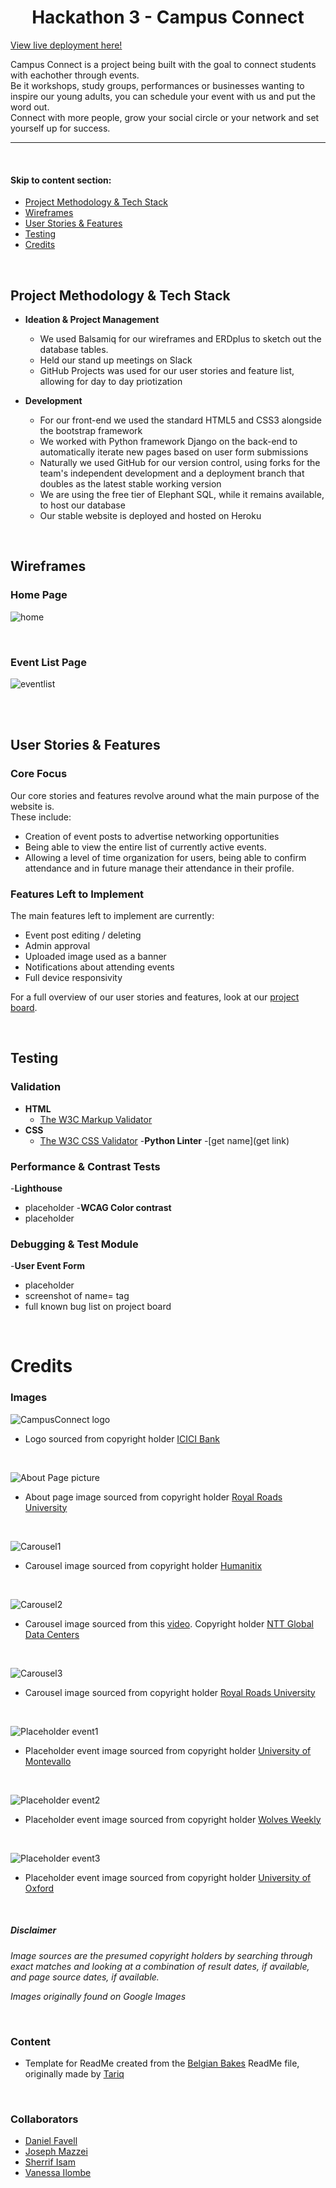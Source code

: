 <h1 align="center">Hackathon 3 - Campus Connect</h1>

[View live deployment here!](https://django-campus-connect-651e95e66b0e.herokuapp.com/)

Campus Connect is a project being built with the goal to connect students with eachother through events.   
Be it workshops, study groups, performances or businesses wanting to inspire our young adults, you can schedule your event with us and put the word out.    
Connect with more people, grow your social circle or your network and set yourself up for success.

<hr>

<br>


#### Skip to content section:

* [Project Methodology & Tech Stack](#project-methodology-&-tech-stack)
* [Wireframes](#wireframes)
* [User Stories & Features](#user-stories-&-features)
* [Testing](#testing)
* [Credits](#credits)

<br>  


## Project Methodology & Tech Stack

- __Ideation & Project Management__
  - We used Balsamiq for our wireframes and ERDplus to sketch out the database tables.
  - Held our stand up meetings on Slack
  - GitHub Projects was used for our user stories and feature list, allowing for day to day priotization

- __Development__
  - For our front-end we used the standard HTML5 and CSS3 alongside the bootstrap framework
  - We worked with Python framework Django on the back-end to automatically iterate new pages based on user form submissions
  - Naturally we used GitHub for our version control, using forks for the team's independent development and a deployment branch that doubles as the latest stable working version
  - We are using the free tier of Elephant SQL, while it remains available, to host our database
  - Our stable website is deployed and hosted on Heroku

<br>


## Wireframes

### Home Page
![home](/DocumentationAssets/HomeStickyHeader.png)

<br>

### Event List Page
![eventlist](/DocumentationAssets/EventList.png)

<br>

<br>

## User Stories & Features

### Core Focus
Our core stories and features revolve around what the main purpose of the website is.   
These include:
<ul>
<li>Creation of event posts to advertise networking opportunities</li>
<li>Being able to view the entire list of currently active events.</li>
<li>Allowing a level of time organization for users, being able to confirm attendance and in future manage their attendance in their profile.</li>
</ul>

### Features Left to Implement
The main features left to implement are currently:
- Event post editing / deleting
- Admin approval
- Uploaded image used as a banner
- Notifications about attending events
- Full device responsivity

For a full overview of our user stories and features, look at our [project board](https://github.com/users/jomazzei/projects/3/views/1).

<br>


## Testing 

### Validation
- __HTML__
  - [The W3C Markup Validator](https://validator.w3.org/#validate_by_input)
- __CSS__
  - [The W3C CSS Validator](https://jigsaw.w3.org/css-validator/)
-__Python Linter__
  -[get name](get link)

### Performance & Contrast Tests
-__Lighthouse__
  - placeholder
-__WCAG Color contrast__
  - placeholder

### Debugging & Test Module
-__User Event Form__
  - placeholder
  - screenshot of name= tag
  - full known bug list on project board

<br>


# Credits

### Images
![CampusConnect logo](/DocumentationAssets/campus_logo.png)
- Logo sourced from copyright holder [ICICI Bank](https://www.icicicareers.com/campusconnect/Home.aspx)

<br>

![About Page picture](/DocumentationAssets/about_page_background.jpg)
- About page image sourced from copyright holder [Royal Roads University](https://www.royalroads.ca/events/campus-connect-september-22)

<br>

![Carousel1](/DocumentationAssets/img1.jpg)
- Carousel image sourced from copyright holder [Humanitix](https://events.humanitix.com/campus-connect)

<br>

![Carousel2](/DocumentationAssets/img2.jpg)
- Carousel image sourced from this [video](https://www.youtube.com/watch?v=ZDKuhTLwbj0). Copyright holder [NTT Global Data Centers](https://services.global.ntt/en-us/)

<br>

![Carousel3](/DocumentationAssets/img3.jpg)
- Carousel image sourced from copyright holder [Royal Roads University](https://www.royalroads.ca/events/campus-connect-2021-september-15)

<br>

![Placeholder event1](/DocumentationAssets/careerpanel.jpg)
- Placeholder event image sourced from copyright holder [University of Montevallo](https://www.montevallo.edu/alumni/alumni-events/career-panel/)

<br>

![Placeholder event2](/DocumentationAssets/community3.jpg)
- Placeholder event image sourced from copyright holder [Wolves Weekly](https://wolvesweekly.wordpress.com/2017/12/14/service-hours-ideas/)

<br>

![Placeholder event3](/DocumentationAssets/social-mixer-777x437.jpg)
- Placeholder event image sourced from copyright holder [University of Oxford](https://www.ox.ac.uk/news/arts-blog/power-prediction-language-comprehension)

<br>

##### _Disclaimer_
  _<p>Image sources are the presumed copyright holders by searching through exact matches and looking at a combination of result dates, if available, and page source dates, if available.</p>_
  _<p>Images originally found on Google Images</p>_

<br>

### Content
- Template for ReadMe created from the [Belgian Bakes](https://github.com/Tariq-845/belgian-bakes) ReadMe file, originally made by [Tariq](https://github.com/Tariq-845)

<br>

### Collaborators 
- [Daniel Favell](https://github.com/DanielFavell)
- [Joseph Mazzei](https://github.com/jomazzei)
- [Sherrif Isam](https://github.com/Sherrif-Isam)
- [Vanessa Ilombe](https://github.com/qnessa)

